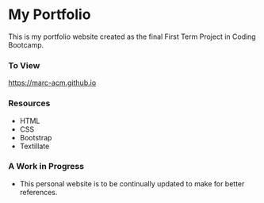 # My Portfolio
  This is my portfolio website created as the final First Term Project in Coding Bootcamp.  

### To View
https://marc-acm.github.io

### Resources
- HTML
- CSS
- Bootstrap
- Textillate

### A Work in Progress
- This personal website is to be continually updated to make for better references.

